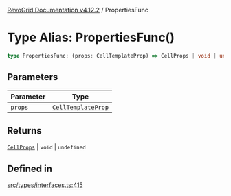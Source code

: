 [RevoGrid Documentation v4.12.2](README.md) / PropertiesFunc

# Type Alias: PropertiesFunc()

```ts
type PropertiesFunc: (props: CellTemplateProp) => CellProps | void | undefined;
```

## Parameters

| Parameter | Type |
| ------ | ------ |
| `props` | [`CellTemplateProp`](Interface.CellTemplateProp.md) |

## Returns

[`CellProps`](TypeAlias.CellProps.md) \| `void` \| `undefined`

## Defined in

[src/types/interfaces.ts:415](https://github.com/revolist/revogrid/blob/e582d99bf63e98e148b1cd4edfa5db75a0a4d1b7/src/types/interfaces.ts#L415)
